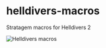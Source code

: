 # helldivers-macros
Stratagem macros for Helldivers 2

![Helldivers macros](https://github.com/xxreflextheone/helldivers-macros/assets/100484118/e4d634c7-02ee-4f21-a85b-729c3932148b)
